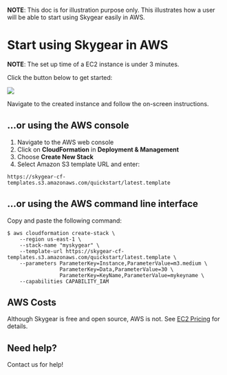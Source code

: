 **NOTE**: This doc is for illustration purpose only. This illustrates how
a user will be able to start using Skygear easily in AWS.

# Start using Skygear in AWS

**NOTE**: The set up time of a EC2 instance is under 3 minutes.

Click the button below to get started:

<a href="https://console.aws.amazon.com/cloudformation/home?region=us-east-1#/stacks/new?stackName=myskygear&templateURL=https://skygear-cf-templates.s3.amazonaws.com/quickstart/latest.template" target="_new">
<img src="https://s3.amazonaws.com/cloudformation-examples/cloudformation-launch-stack.png">
</a>

Navigate to the created instance and follow the on-screen instructions.

## ...or using the AWS console

1. Navigate to the AWS web console
2. Click on **CloudFormation** in **Deployment & Management**
3. Choose **Create New Stack**
4. Select Amazon S3 template URL and enter:

```
https://skygear-cf-templates.s3.amazonaws.com/quickstart/latest.template
```

## ...or using the AWS command line interface

Copy and paste the following command:

```
$ aws cloudformation create-stack \
    --region us-east-1 \
    --stack-name "myskygear" \
    --template-url https://skygear-cf-templates.s3.amazonaws.com/quickstart/latest.template \
    --parameters ParameterKey=Instance,ParameterValue=m3.medium \
                 ParameterKey=Data,ParameterValue=30 \
                 ParameterKey=KeyName,ParameterValue=mykeyname \
    --capabilities CAPABILITY_IAM
```

## AWS Costs

Although Skygear is free and open source, AWS is not. See [EC2
Pricing](http://aws.amazon.com/ec2/pricing/) for
details.

## Need help?

Contact us for help!

